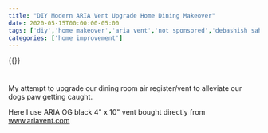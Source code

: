 ```yaml
---
title: "DIY Modern ARIA Vent Upgrade Home Dining Makeover"
date: 2020-05-15T00:00:00-05:00
tags: ['diy','home makeover','aria vent','not sponsored','debashish sahu']
categories: ['home improvement']
---
```


{{<youtube egwPCfan288>}}

#

My attempt to upgrade our dining room air register/vent to alleviate our dogs paw getting caught.

Here I use ARIA OG black 4" x 10" vent bought directly from www.ariavent.com